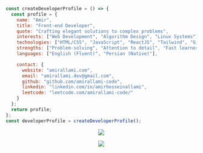 ```js
const createDeveloperProfile = () => {
  const profile = {
    name: "Amir",
    title: "Front-end Developer",
    quote: "Crafting elegant solutions to complex problems",
    interests: ["Web Development", "Algorithm Design", "Linux Systems"],
    technologies: ["HTML/CSS", "JavaScript", "ReactJS", "Tailwind", "Git"],
    strengths: ["Problem-solving", "Attention to detail", "Fast learner"],
    languages: ["English (Fluent)", "Persian (Native)"],

    contact: {
      website: "amirallami.com",
      email: "amirallami.dev@gmail.com",
      github: "github.com/amirallami-code",
      linkedin: "linkedin.com/in/amirhosseinallami",
      leetcode: "leetcode.com/amirallami-code/"
    }
  };
  return profile;
};
const developerProfile = createDeveloperProfile();
```

<div align="center">
  <img src="https://skillicons.dev/icons?i=html,css,js,react,tailwind,git,github,wordpress,php,photoshop"/> 
  
  ![](https://komarev.com/ghpvc/?username=amirallami-code&abbreviated=true&style=flat-square&color=grey)
</div>
